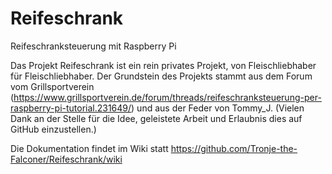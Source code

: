 # Reifeschrank
Reifeschranksteuerung mit Raspberry Pi

Das Projekt Reifeschrank ist ein rein privates Projekt, von Fleischliebhaber für Fleischliebhaber. Der Grundstein des Projekts stammt aus dem Forum vom Grillsportverein (https://www.grillsportverein.de/forum/threads/reifeschranksteuerung-per-raspberry-pi-tutorial.231649/) und aus der Feder von Tommy_J. (Vielen Dank an der Stelle für die Idee, geleistete Arbeit und Erlaubnis dies auf GitHub einzustellen.)

Die Dokumentation findet im Wiki statt
https://github.com/Tronje-the-Falconer/Reifeschrank/wiki
